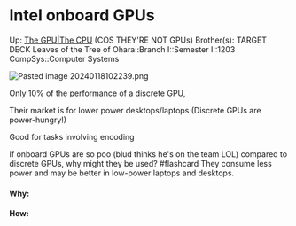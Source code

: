 # Intel onboard GPUs

Up: [The GPU|The CPU](the_gpu|the_cpu) (COS THEY'RE NOT GPUs)
Brother(s):
TARGET DECK
Leaves of the Tree of Ohara::Branch I::Semester I::1203 CompSys::Computer Systems

![Pasted image 20240118102239.png](pasted_image_20240118102239.png)

Only 10% of the performance of a discrete GPU,

Their market is for lower power desktops/laptops (Discrete GPUs are power-hungry!)

Good for tasks involving encoding

If onboard GPUs are so poo (blud thinks he's on the team LOL) compared to discrete GPUs, why might they be used? #flashcard 
They consume less power and may be better in low-power laptops and desktops.
<!--ID: 1705597926928-->

































#### Why:
#### How:









